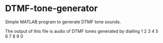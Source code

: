 # DTMF-tone-generator
Simple MATLAB program to generate DTMF tone sounds.

The output of this file is audio of DTMF tones generated by dialling 1 2 3 4 5 6 7 8 9 0
